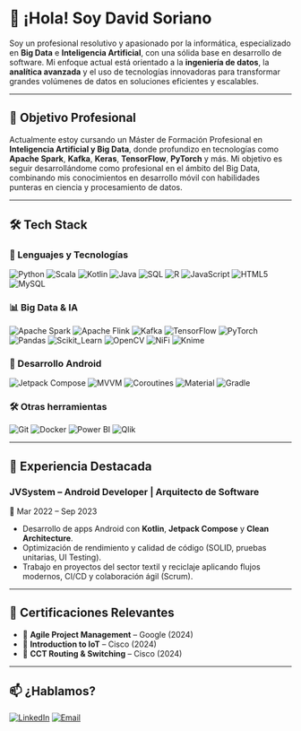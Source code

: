 # 👋 ¡Hola! Soy David Soriano

Soy un profesional resolutivo y apasionado por la informática, especializado en **Big Data** e **Inteligencia Artificial**, con una sólida base en desarrollo de software. Mi enfoque actual está orientado a la **ingeniería de datos**, la **analítica avanzada** y el uso de tecnologías innovadoras para transformar grandes volúmenes de datos en soluciones eficientes y escalables.

---

## 🎯 Objetivo Profesional

Actualmente estoy cursando un Máster de Formación Profesional en **Inteligencia Artificial y Big Data**, donde profundizo en tecnologías como **Apache Spark**, **Kafka**, **Keras**, **TensorFlow**, **PyTorch** y más. Mi objetivo es seguir desarrollándome como profesional en el ámbito del Big Data, combinando mis conocimientos en desarrollo móvil con habilidades punteras en ciencia y procesamiento de datos.

---

## 🛠️ Tech Stack

### 💾 Lenguajes y Tecnologías
![Python](https://img.shields.io/badge/Python-3776AB?style=for-the-badge&logo=python&logoColor=white)
![Scala](https://img.shields.io/badge/Scala-DC322F?style=for-the-badge&logo=scala&logoColor=white)
![Kotlin](https://img.shields.io/badge/Kotlin-7F52FF?style=for-the-badge&logo=kotlin&logoColor=black)
![Java](https://img.shields.io/badge/Java-E34F26?style=for-the-badge&logo=java&logoColor=white)
![SQL](https://img.shields.io/badge/SQL-336791?style=for-the-badge&logo=postgresql&logoColor=white)
![R](https://img.shields.io/badge/R-276DC3?style=for-the-badge&logo=r&logoColor=white)
![JavaScript](https://img.shields.io/badge/javascript-F7DF1E?style=for-the-badge&logo=javascript&logoColor=black)
![HTML5](https://img.shields.io/badge/html5-E34F26?style=for-the-badge&logo=html5&logoColor=white)
![MySQL](https://img.shields.io/badge/mysql-4479A1?style=for-the-badge&logo=mysql&logoColor=white)

### 📊 Big Data & IA
![Apache Spark](https://img.shields.io/badge/Spark-E25A1C?style=for-the-badge&logo=apachespark&logoColor=white)
![Apache Flink](https://img.shields.io/badge/Flink-E6526F?style=for-the-badge&logo=apacheflink&logoColor=white)
![Kafka](https://img.shields.io/badge/Kafka-231F20?style=for-the-badge&logo=apachekafka&logoColor=white)
![TensorFlow](https://img.shields.io/badge/TensorFlow-FF6F00?style=for-the-badge&logo=tensorflow&logoColor=white)
![PyTorch](https://img.shields.io/badge/PyTorch-EE4C2C?style=for-the-badge&logo=pytorch&logoColor=white)
![Pandas](https://img.shields.io/badge/Pandas-150458?style=for-the-badge&logo=pandas&logoColor=white)
![Scikit_Learn](https://img.shields.io/badge/ScikitLearn-F7931E?style=for-the-badge&logo=scikitlearn&logoColor=white)
![OpenCV](https://img.shields.io/badge/OpenCV-5C3EE8?style=for-the-badge&logo=opencv&logoColor=white)
![NiFi](https://img.shields.io/badge/Apache_NiFi-003366?style=for-the-badge&logo=apache&logoColor=white)
![Knime](https://img.shields.io/badge/Knime-FDD800?style=for-the-badge&logo=knime&logoColor=black)

### 📱 Desarrollo Android
![Jetpack Compose](https://img.shields.io/badge/Jetpack_Compose-4285F4?style=for-the-badge&logo=jetpackcompose&logoColor=white)
![MVVM](https://img.shields.io/badge/MVVM-3DDC84?style=for-the-badge&logo=android&logoColor=white)
![Coroutines](https://img.shields.io/badge/Coroutines-0095D5?style=for-the-badge&logo=kotlin&logoColor=white)
![Material](https://img.shields.io/badge/MaterialDesign-757575?style=for-the-badge&logo=materialdesign&logoColor=white)
![Gradle](https://img.shields.io/badge/Gradle-02303A?style=for-the-badge&logo=gradle&logoColor=white)

### 🛠️ Otras herramientas
![Git](https://img.shields.io/badge/Git-F05032?style=for-the-badge&logo=git&logoColor=white)
![Docker](https://img.shields.io/badge/Docker-2496ED?style=for-the-badge&logo=docker&logoColor=white)
![Power BI](https://img.shields.io/badge/Power_BI-F2C811?style=for-the-badge&logo=powerbi&logoColor=black)
![Qlik](https://img.shields.io/badge/Qlik-009845?style=for-the-badge&logo=qlik&logoColor=white)

---

## 💼 Experiencia Destacada

### JVSystem – Android Developer | Arquitecto de Software  
📅 Mar 2022 – Sep 2023

- Desarrollo de apps Android con **Kotlin**, **Jetpack Compose** y **Clean Architecture**.
- Optimización de rendimiento y calidad de código (SOLID, pruebas unitarias, UI Testing).
- Trabajo en proyectos del sector textil y reciclaje aplicando flujos modernos, CI/CD y colaboración ágil (Scrum).

---

## 📜 Certificaciones Relevantes

- 🏅 **Agile Project Management** – Google (2024)  
- 🧠 **Introduction to IoT** – Cisco (2024)  
- 🔧 **CCT Routing & Switching** – Cisco (2024)

---

## 📫 ¿Hablamos?

[![LinkedIn](https://img.shields.io/badge/LinkedIn-Connect-blue?style=for-the-badge&logo=linkedin)](https://www.linkedin.com/in/david-soriano-enguidanos)
[![Email](https://img.shields.io/badge/Email-Contact-red?style=for-the-badge&logo=gmail)](mailto:davsoreng@gmail.com)
